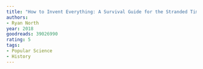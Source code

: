 ```yaml
---
title: "How to Invent Everything: A Survival Guide for the Stranded Time Traveler"
authors:
- Ryan North
year: 2018
goodreads: 39026990
rating: 5
tags:
- Popular Science
- History
---
```

